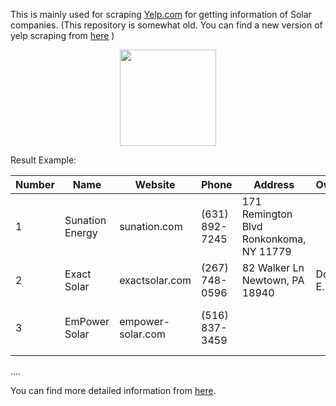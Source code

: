 This is mainly used for scraping [Yelp.com](https://www.yelp.com/search?find_desc=Solar&find_loc=New+York%2C+NY%2C+United+States/) for getting information of Solar companies. (This repository is somewhat old. You can find a new version of yelp scraping from [here](https://github.com/BeautifulMoon211/Yelp-Scraping) )

<a href="https://www.yelp.com/search?find_desc=Solar&find_loc=New+York%2C+NY%2C+United+States">
  <div align="center">
    <img src="https://s3-media0.fl.yelpcdn.com/assets/srv0/yelp_design_cdn/7ef71bf77a33/assets/img/brand/logo_desktop.svg" width='154'/>
  </div>
</a>

Result Example:

| Number | Name          | Website           | Phone          | Address                    | Owner   | YouTube                                          | Instagram                                   | Twitter                                 | LinkedIn                                                          | Reddit | TikTok                                      | Mail                | Facebook                                   |
|--------|---------------|-------------------|----------------|----------------------------|---------|--------------------------------------------------|--------------------------------------------|-----------------------------------------|------------------------------------------------------------------|--------|--------------------------------------------|---------------------|--------------------------------------------|
| 1      | Sunation Energy| sunation.com      | (631) 892-7245 | 171 Remington Blvd Ronkonkoma, NY 11779 |         | [@sunationenergy](https://www.youtube.com/@sunationenergy) | [sunationenergy](https://www.instagram.com/sunationenergy/) | [SUNation_Energy](https://twitter.com/SUNation_Energy) | [sunation-energy](https://www.linkedin.com/company/sunation-energy) |        | [@sunationenergy](https://www.tiktok.com/@sunationenergy) | leads@sunation.com | [SUNationEnergy](https://www.facebook.com/SUNationEnergy) |
| 2      | Exact Solar   | exactsolar.com    | (267) 748-0596 | 82 Walker Ln Newtown, PA 18940 | Doug E. |                                                  | [exactsolar](https://www.instagram.com/exactsolar/) | [ExactSolar](https://twitter.com/ExactSolar) | [exactsolar](https://www.linkedin.com/company/exactsolar/) |        |                                            |                     | [ExactSolar](https://www.facebook.com/ExactSolar) |
| 3      | EmPower Solar | empower-solar.com | (516) 837-3459 |                            |         |                                                  | [empowersolar](https://www.instagram.com/empowersolar/) | [empowersolar](https://twitter.com/empowersolar) | [empower-solar-energy-solutions](https://www.linkedin.com/company/empower-solar-energy-solutions/) |        |                                            |                     | [empowersolar](https://www.facebook.com/empowersolar) |

  ....

You can find more detailed information from [here](https://docs.google.com/document/d/11ZuGg3Z8ew2ihYI8ottEWB8MZt0h39QVVsZPRZwxOYE/edit?usp=sharing).

